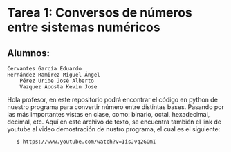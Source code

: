 # Tarea 1: Conversos de números entre sistemas numéricos
		
## Alumnos: 
 	Cervantes García Eduardo
	Hernández Ramirez Miguel Ángel
        Pérez Uribe José Alberto
        Vazquez Acosta Kevin Jose

Hola profesor, en este repositorio podrá encontrar el código en python de nuestro programa para convertir número entre distintas bases. Pasando por las más importantes vistas en clase, como: binario, octal, hexadecimal, decimal, etc.
Aquí en este archivo de texto, se encuentra también el link de youtube al video demostración de nustro programa, el cual es el siguiente:

       $ https://www.youtube.com/watch?v=IisJvq2GOmI

